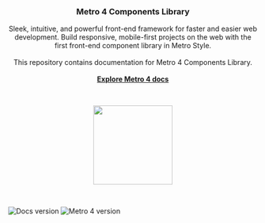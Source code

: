 <p align="center">
  <a href="https://metroui.org.ua/v4/">
    <img src="https://metroui.org.ua/images/logo4.png" alt="">
  </a>

  <h3 align="center">Metro 4 Components Library</h3>
</p>

<p align="center">
    Sleek, intuitive, and powerful front-end framework for faster and easier web development.
 Build responsive, mobile-first projects on the web with the first front-end component library in Metro Style.
    <br>
    <br>
    This repository contains documentation for Metro 4 Components Library.
    <br>
    <br>
    <a href="https://metroui.org.ua/"><strong>Explore Metro 4 docs</strong></a>
</p>

<br>
<p align="center">
<a href="https://www.patreon.com/metroui">
	<img src="https://c5.patreon.com/external/logo/become_a_patron_button@2x.png" width="160">
</a>
</p>
<br>

<p align="center">

![Docs version](https://img.shields.io/badge/Docs%20version-2019.1-darklime.svg)
![Metro 4 version](https://img.shields.io/badge/Metro%204-4.3.1-darklime.svg)

</p>
